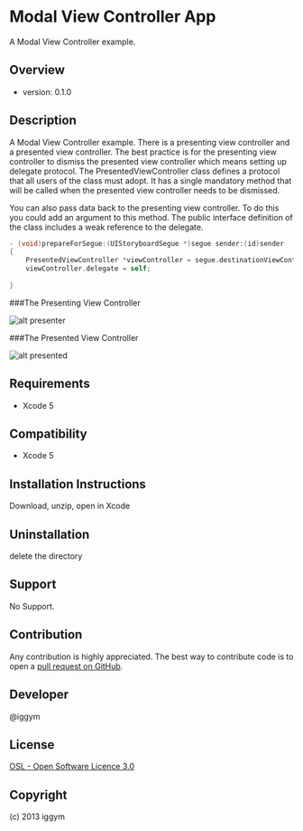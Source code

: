 
Modal View Controller App
=====================
A Modal View Controller example.
 
Overview
--------
- version: 0.1.0
 
 
Description
-----------
A Modal View Controller example. There is a presenting view controller and a presented view controller. 
The best practice is for the presenting view controller to dismiss the presented view controller which means setting up delegate protocol.
The PresentedViewController class defines a protocol that all users of the class must adopt. It has a single mandatory method that will be called when the presented view controller needs to be dismissed. 

You can also pass data back to the presenting view controller. To do this you could add an argument to this method. The public interface definition of the class includes a weak reference to the delegate.

```objectivec
- (void)prepareForSegue:(UIStoryboardSegue *)segue sender:(id)sender
{
    PresentedViewController *viewController = segue.destinationViewController;
    viewController.delegate = self;
    
}
```


###The Presenting View Controller

![alt presenter](https://raw.github.com/iggym/ModalViewController/master/Docs/PresentingViewController.png)
 

###The Presented View Controller

 ![alt presented](https://raw.github.com/iggym/ModalViewController/master/Docs/PresentedViewController.png)
 
Requirements
------------
- Xcode 5
 
Compatibility
-------------
- Xcode 5
 
Installation Instructions
-------------------------
Download, unzip, open in Xcode
 
Uninstallation
--------------
delete the directory
 
Support
-------
No Support.
 
Contribution
------------
Any contribution is highly appreciated. The best way to contribute code is to open a [pull request on GitHub](https://help.github.com/articles/using-pull-requests).
 
Developer
---------
@iggym
 
License
-------
[OSL - Open Software Licence 3.0](http://opensource.org/licenses/osl-3.0.php)
 
Copyright
---------
(c) 2013 iggym